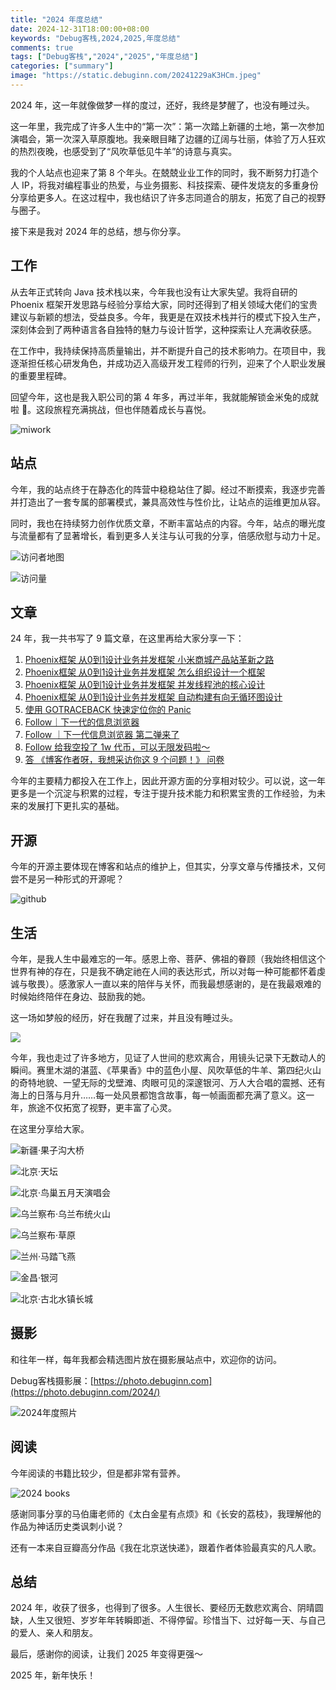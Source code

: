 ```yaml
---
title: "2024 年度总结"
date: 2024-12-31T18:00:00+08:00
keywords: "Debug客栈,2024,2025,年度总结"
comments: true
tags: ["Debug客栈","2024","2025","年度总结"]
categories: ["summary"]
image: "https://static.debuginn.com/20241229aK3HCm.jpeg"
---
```


2024 年，这一年就像做梦一样的度过，还好，我终是梦醒了，也没有睡过头。 

这一年里，我完成了许多人生中的“第一次”：第一次踏上新疆的土地，第一次参加演唱会，第一次深入草原腹地。我亲眼目睹了边疆的辽阔与壮丽，体验了万人狂欢的热烈夜晚，也感受到了“风吹草低见牛羊”的诗意与真实。

我的个人站点也迎来了第 8 个年头。在兢兢业业工作的同时，我不断努力打造个人 IP，将我对编程事业的热爱，与业务摄影、科技探索、硬件发烧友的多重身份分享给更多人。在这过程中，我也结识了许多志同道合的朋友，拓宽了自己的视野与圈子。

接下来是我对 2024 年的总结，想与你分享。

## 工作

从去年正式转向 Java 技术栈以来，今年我也没有让大家失望。我将自研的 Phoenix 框架开发思路与经验分享给大家，同时还得到了相关领域大佬们的宝贵建议与新颖的想法，受益良多。今年，我更是在双技术栈并行的模式下投入生产，深刻体会到了两种语言各自独特的魅力与设计哲学，这种探索让人充满收获感。

在工作中，我持续保持高质量输出，并不断提升自己的技术影响力。在项目中，我逐渐担任核心研发角色，并成功迈入高级开发工程师的行列，迎来了个人职业发展的重要里程碑。

回望今年，这也是我入职公司的第 4 年多，再过半年，我就能解锁金米兔的成就啦 🎉。这段旅程充满挑战，但也伴随着成长与喜悦。

![miwork](https://static.debuginn.com/202302262202290.jpg)

## 站点

今年，我的站点终于在静态化的阵营中稳稳站住了脚。经过不断摸索，我逐步完善并打造出了一套专属的部署模式，兼具高效性与性价比，让站点的运维更加从容。

同时，我也在持续努力创作优质文章，不断丰富站点的内容。今年，站点的曝光度与流量都有了显著增长，看到更多人关注与认可我的分享，倍感欣慰与动力十足。

![访问者地图](https://static.debuginn.com/20241231x7t5lP.jpg)

![访问量](https://static.debuginn.com/20241231xT0S2m.jpg)

## 文章

24 年，我一共书写了 9 篇文章，在这里再给大家分享一下：

1. [Phoenix框架 从0到1设计业务并发框架 小米商城产品站革新之路](/p/phoenix-framework-1/)
2. [Phoenix框架 从0到1设计业务并发框架 怎么组织设计一个框架](/p/phoenix-framework-2/)
3. [Phoenix框架 从0到1设计业务并发框架 并发线程池的核心设计](/p/phoenix-framework-3/)
4. [Phoenix框架 从0到1设计业务并发框架 自动构建有向无循环图设计](/p/phoenix-framework-4/)
5. [使用 GOTRACEBACK 快速定位你的 Panic](/p/go-env-gotraceback/)
6. [Follow｜下一代的信息浏览器](/p/follow-app/)
7. [Follow ｜下一代信息浏览器 第二弹来了](/p/follow-app-2/)
8. [Follow 给我空投了 1w 代币，可以无限发码啦～](/p/follow-app-airdrop/)
9. [答 《博客作者呀，我想采访你这 9 个问题！》 问卷](/p/answer-anotherdayu/)

今年的主要精力都投入在工作上，因此开源方面的分享相对较少。可以说，这一年更多是一个沉淀与积累的过程，专注于提升技术能力和积累宝贵的工作经验，为未来的发展打下更扎实的基础。

## 开源

今年的开源主要体现在博客和站点的维护上，但其实，分享文章与传播技术，又何尝不是另一种形式的开源呢？

![github](https://static.debuginn.com/20241231a0w1gk.jpeg)

## 生活

今年，是我人生中最难忘的一年。感恩上帝、菩萨、佛祖的眷顾（我始终相信这个世界有神的存在，只是我不确定祂在人间的表达形式，所以对每一种可能都怀着虔诚与敬畏）。感激家人一直以来的陪伴与关怀，而我最想感谢的，是在我最艰难的时候始终陪伴在身边、鼓励我的她。

这一场如梦般的经历，好在我醒了过来，并且没有睡过头。

![](https://static.debuginn.com/20241225JuJDgq.jpeg)

今年，我也走过了许多地方，见证了人世间的悲欢离合，用镜头记录下无数动人的瞬间。赛里木湖的湛蓝、《苹果香》中的蓝色小屋、风吹草低的牛羊、第四纪火山的奇特地貌、一望无际的戈壁滩、肉眼可见的深邃银河、万人大合唱的震撼、还有海上的日落与月升……每一处风景都饱含故事，每一帧画面都充满了意义。这一年，旅途不仅拓宽了视野，更丰富了心灵。

在这里分享给大家。

![新疆·果子沟大桥](https://static.debuginn.com/20241225feEOQU.jpeg)

![北京·天坛](https://static.debuginn.com/20241225l5WfKG.jpeg)

![北京·鸟巢五月天演唱会](https://static.debuginn.com/20241225ivgCkw.jpeg)

![乌兰察布·乌兰布统火山](https://static.debuginn.com/20241225yXBPO5.jpeg)

![乌兰察布·草原](https://static.debuginn.com/20241225emJVQx.jpeg)

![兰州·马踏飞燕](https://static.debuginn.com/20241225wm4pMb.jpeg)

![金昌·银河](https://static.debuginn.com/20241225ZQvVjT.jpeg)

![北京·古北水镇长城](https://static.debuginn.com/20241225Gpckpo.jpeg)


## 摄影

和往年一样，每年我都会精选图片放在摄影展站点中，欢迎你的访问。

Debug客栈摄影展：[https://photo.debuginn.com](https://photo.debuginn.com/2024/)

![2024年度照片](https://static.debuginn.com/20241225A9zeI4.jpg)

## 阅读

今年阅读的书籍比较少，但是都非常有营养。

![2024 books](https://static.debuginn.com/20241225GxCeHJ.JPG)

感谢同事分享的马伯庸老师的《太白金星有点烦》和《长安的荔枝》，我理解他的作品为神话历史类讽刺小说？

还有一本来自豆瓣高分作品《我在北京送快递》，跟着作者体验最真实的凡人歌。

## 总结

2024 年，收获了很多，也得到了很多。人生很长、要经历无数悲欢离合、阴晴圆缺，人生又很短、岁岁年年转瞬即逝、不得停留。珍惜当下、过好每一天、与自己的爱人、亲人和朋友。

最后，感谢你的阅读，让我们 2025 年变得更强～

2025 年，新年快乐！